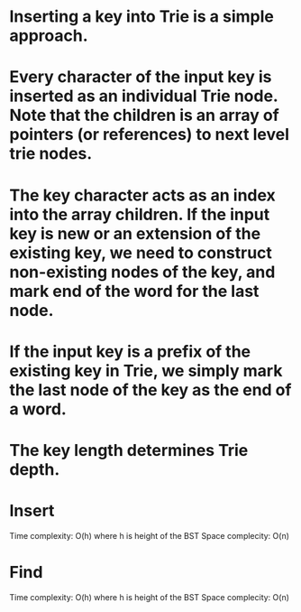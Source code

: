 # Inserting a key into Trie is a simple approach.

# Every character of the input key is inserted as an individual Trie node. Note that the children is an array of pointers (or references) to next level trie nodes.

# The key character acts as an index into the array children. If the input key is new or an extension of the existing key, we need to construct non-existing nodes of the key, and mark end of the word for the last node.

# If the input key is a prefix of the existing key in Trie, we simply mark the last node of the key as the end of a word.

# The key length determines Trie depth.

# Insert

Time complexity: O(h) where h is height of the BST
Space complecity: O(n)

# Find

Time complexity: O(h) where h is height of the BST
Space complecity: O(n)
